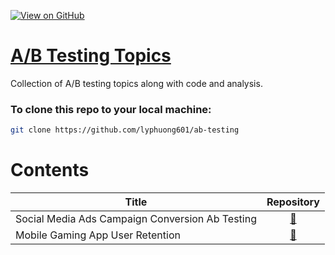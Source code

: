 [![View on GitHub](https://img.shields.io/badge/GitHub-View_on_GitHub-blue?logo=GitHub)](https://github.com/lyphuong601/ab-testing)  

# [A/B Testing Topics](https://github.com/lyphuong601/ab-testing)
Collection of A/B testing topics along with code and analysis.

### To clone this repo to your local machine:
```bash
git clone https://github.com/lyphuong601/ab-testing
```

# Contents


| Title        | Repository  |
| ------------- | :-----:|
| Social Media Ads Campaign Conversion Ab Testing | [🔗](https://github.com/lyphuong601/ab-testing/tree/main/social-media-ads-conversion-ab-testing)
| Mobile Gaming App User Retention| [🔗](https://github.com/lyphuong601/ab-testing/tree/main/Mobile-ab-testing)
